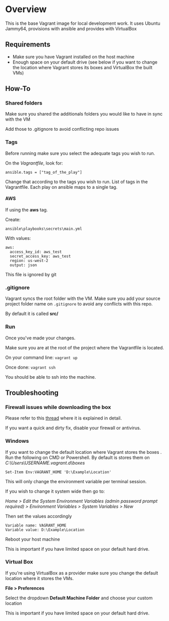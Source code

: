 # Overview
This is the base Vagrant image for local development work.
It uses Ubuntu Jammy64, provisions with ansible and
provides with VirtualBox

## Requirements
- Make sure you have Vagrant installed on the host machine
- Enough space on your default drive (see below if you want to change the location where
  Vagrant stores its boxes and VirtualBox the built VMs)

## How-To

### Shared folders
Make sure you shared the additionals folders you would like to have
in sync with the VM

Add those to .gitignore to avoid conflicting repo issues

### Tags
Before running make sure you select the adequate tags
you wish to run.

On the *Vagrantfile*, look for:

`ansible.tags = ["tag_of_the_play"]`

Change that according to the tags you wish to run. List of
tags in the Vagrantfile. Each play on ansible maps to a single tag.

#### AWS
If using the **aws** tag.

Create:

`ansible\playbooks\secrets\main.yml`

With values:
```
aws:
  access_key_id: aws_test
  secret_access_key: aws_test
  region: us-west-2
  output: json
```

This file is ignored by git

### .gitignore
Vagrant syncs the root folder with the VM. Make sure you add
your source project folder name on `.gitignore` to avoid any conflicts
with this repo.

By default it is called **src/**

### Run
Once you've made your changes.

Make sure you are at the root of the project where the
Vagrantfile is located.

On your command line:
`vagrant up`

Once done:
`vagrant ssh`

You should be able to ssh into the machine.

## Troubleshooting

### Firewall issues while downloading the box
Please refer to this [thread](https://stackoverflow.com/questions/72290594/unknown-error-0x80092012-trying-to-configure-vagrant-with-git-bash/75837342#75837342) where it is explained in detail.

If you want a quick and dirty fix, disable your firewall or antivirus.

### Windows
If you want to change the default location where Vagrant stores
the boxes . Run the following on CMD or Powershell. By default is stores them
on *C:\Users\USERNAME\.vagrant.d\boxes*

`Set-Item Env:VAGRANT_HOME 'D:\Example\Location'`

This will only change the environment variable per terminal session.

If you wish to change it system wide then go to:

*Home > Edit the System Environment Variables (admin password prompt required) > Environment Variables > System Variables > New*

Then set the values accordingly

```
Variable name: VAGRANT_HOME
Variable value: D:\Example\Location
```

Reboot your host machine

This is important if you have limited space on your default hard drive.

### Virtual Box
If you're using VirtualBox as a provider make sure you change
the default location where it stores the VMs.

**File > Preferences**

Select the dropdown **Default Machine Folder** and choose your
custom location

This is important if you have limited space on your default hard drive.
